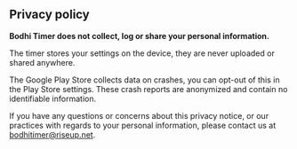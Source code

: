 
## Privacy policy

**Bodhi Timer does not collect, log or share your personal information.**


The timer stores your settings on the device, they are never uploaded or shared anywhere.

The Google Play Store collects data on crashes, you can opt-out of this in the Play Store settings. These crash reports are anonymized and contain no identifiable information.

If you have any questions or concerns about this privacy notice, or our practices with regards to your personal information, please contact us at bodhitimer@riseup.net.






